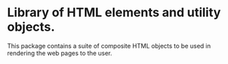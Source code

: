 # Library of HTML elements and utility objects.

This package contains a suite of composite HTML objects to be used in rendering the web pages to the
user.
